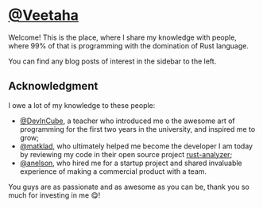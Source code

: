 # [@Veetaha]

Welcome! This is the place, where I share my knowledge with people, where 99% of that is programming with the domination of Rust language.

You can find any blog posts of interest in the sidebar to the left.

## Acknowledgment

I owe a lot of my knowledge to these people:

* [@DevInCube], a teacher who introduced me o the awesome art of programming for the first two years in the university, and inspired me to grow;
* [@matklad], who ultimately helped me become the developer I am today by reviewing my code in their open source project [rust-analyzer];
* [@anelson], who hired me for a startup project and shared invaluable experience of making a commercial product with a team.

You guys are as passionate and as awesome as you can be, thank you so much for investing in me 😋!

[@anelson]: https://github.com/anelson
[@DevInCube]: https://github.com/DevInCube
[@matklad]: https://github.com/matklad
[@Veetaha]: https://github.com/Veetaha
[rust-analyzer]: https://github.com/rust-analyzer/rust-analyzer
